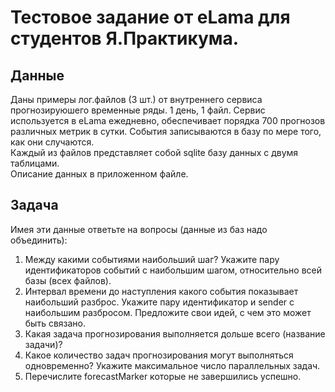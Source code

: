 # Тестовое задание от eLama для студентов Я.Практикума.

## Данные
Даны примеры лог.файлов (3 шт.) от внутреннего сервиса прогнозируюшего временные ряды. 1 день, 1 файл. Сервис используется в eLama ежедневно, обеспечивает порядка 700 прогнозов различных метрик в сутки. События записываются в базу по мере того, как они случаются.  
Каждый из файлов представляет собой sqlite базу данных с двумя таблицами.  
Описание данных в приложенном файле.

## Задача 

Имея эти данные ответьте на вопросы (данные из баз надо объединить):
1. Между какими событиями наибольший шаг? Укажите пару идентификаторов
событий с наибольшим шагом, относительно всей базы (всех файлов).
2. Интервал времени до наступления какого события показывает наибольший
разброс. Укажите пару идентификатор и sender с наибольшим разбросом.
Предложите свои идей, с чем это может быть связано.
3. Какая задача прогнозирования выполняется дольше всего (название задачи)?
4. Какое количество задач прогнозирования могут выполняться одновременно?
Укажите максимальное число параллельных задач.
5. Перечислите forecastMarker которые не завершились успешно.

